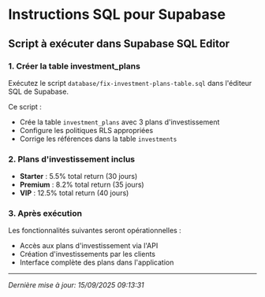 # Instructions SQL pour Supabase

## Script à exécuter dans Supabase SQL Editor

### 1. Créer la table investment_plans

Exécutez le script `database/fix-investment-plans-table.sql` dans l'éditeur SQL de Supabase.

Ce script :
- Crée la table `investment_plans` avec 3 plans d'investissement
- Configure les politiques RLS appropriées
- Corrige les références dans la table `investments`

### 2. Plans d'investissement inclus

- **Starter** : 5.5% total return (30 jours)
- **Premium** : 8.2% total return (35 jours) 
- **VIP** : 12.5% total return (40 jours)

### 3. Après exécution

Les fonctionnalités suivantes seront opérationnelles :
- Accès aux plans d'investissement via l'API
- Création d'investissements par les clients
- Interface complète des plans dans l'application

---
*Dernière mise à jour: 15/09/2025 09:13:31*
